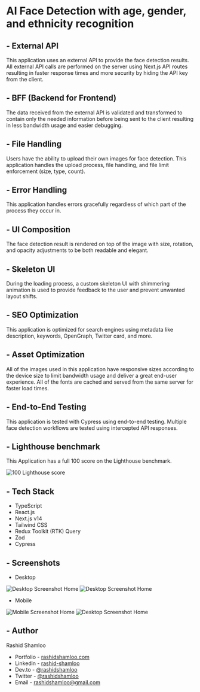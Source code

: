 # AI Face Detection with age, gender, and ethnicity recognition

## - External API

This application uses an external API to provide the face detection results. All external API calls are performed on the server using Next.js API routes resulting in faster response times and more security by hiding the API key from the client.

## - BFF (Backend for Frontend)

The data received from the external API is validated and transformed to contain only the needed information before being sent to the client resulting in less bandwidth usage and easier debugging.

## - File Handling

Users have the ability to upload their own images for face detection. This application handles the upload process, file handling, and file limit enforcement (size, type, count).

## - Error Handling

This application handles errors gracefully regardless of which part of the process they occur in.

## - UI Composition

The face detection result is rendered on top of the image with size, rotation, and opacity adjustments to be both readable and elegant.

## - Skeleton UI

During the loading process, a custom skeleton UI with shimmering animation is used to provide feedback to the user and prevent unwanted layout shifts.

## - SEO Optimization

This application is optimized for search engines using metadata like description, keywords, OpenGraph, Twitter card, and more. 

## - Asset Optimization

All of the images used in this application have responsive sizes according to the device size to limit bandwidth usage and deliver a great end-user experience. All of the fonts are cached and served from the same server for faster load times.

## - End-to-End Testing

This application is tested with Cypress using end-to-end testing. Multiple face detection workflows are tested using intercepted API responses.

## - Lighthouse benchmark

This Application has a full 100 score on the Lighthouse benchmark.

![100 Lighthouse score](/screenshots/lighthouse.png)

## - Tech Stack
- TypeScript
- React.js
- Next.js v14
- Tailwind CSS
- Redux Toolkit (RTK) Query
- Zod
- Cypress

## - Screenshots
- Desktop

![Desktop Screenshot Home](/screenshots/screenshot-desktop-home.png) ![Desktop Screenshot Home](/screenshots/screenshot-desktop-result.png)
- Mobile

![Mobile Screenshot Home](/screenshots/screenshot-mobile-home.png) ![Desktop Screenshot Home](/screenshots/screenshot-mobile-result.png)

## - Author
Rashid Shamloo

- Portfolio - [rashidshamloo.com](https://www.rashidshamloo.com)
- Linkedin - [rashid-shamloo](https://www.linkedin.com/in/rashid-shamloo/)
- Dev.to - [@rashidshamloo](https://dev.to/rashidshamloo)
- Twitter - [@rashidshamloo](https://www.twitter.com/rashidshamloo)
- Email - [rashidshamloo@gmail.com](mailto:rashidshamloo@gmail.com)
